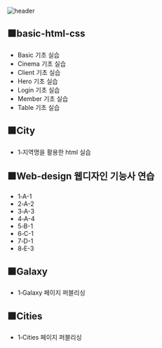 ![header](https://capsule-render.vercel.app/api?type=rounded&color=auto&height=100&section=header&text=🖥WEB%20수업🖥&fontSize=50)

## 🟩basic-html-css

- Basic 기초 실습
- Cinema 기초 실습
- Client 기초 실습
- Hero 기초 실습
- Login 기초 실습
- Member 기초 실습
- Table 기초 실습

## 🟩City

- 1▫지역명을 활용한 html 실습

## 🟩Web-design 웹디자인 기능사 연습

- 1▫A-1
- 2▫A-2
- 3▫A-3
- 4▫A-4
- 5▫B-1
- 6▫C-1
- 7▫D-1
- 8▫E-3

## 🟩Galaxy

- 1▫Galaxy 페이지 퍼블리싱

## 🟩Cities

- 1▫Cities 페이지 퍼블리싱
